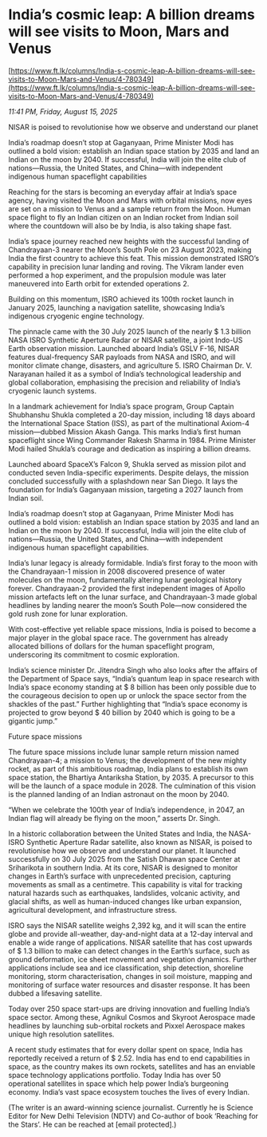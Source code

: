 # India’s cosmic leap: A billion dreams will see visits to Moon, Mars and Venus

[https://www.ft.lk/columns/India-s-cosmic-leap-A-billion-dreams-will-see-visits-to-Moon-Mars-and-Venus/4-780349](https://www.ft.lk/columns/India-s-cosmic-leap-A-billion-dreams-will-see-visits-to-Moon-Mars-and-Venus/4-780349)

*11:41 PM, Friday, August 15, 2025*

NISAR is poised to revolutionise how we observe and understand our planet

India’s roadmap doesn’t stop at Gaganyaan, Prime Minister Modi has outlined a bold vision: establish an Indian space station by 2035 and land an Indian on the moon by 2040. If successful, India will join the elite club of nations—Russia, the United States, and China—with independent indigenous human spaceflight capabilities

Reaching for the stars is becoming an everyday affair at India’s space agency, having visited the Moon and Mars with orbital missions, now eyes are set on a mission to Venus and a sample return from the Moon. Human space flight to fly an Indian citizen on an Indian rocket from Indian soil where the countdown will also be by India, is also taking shape fast.

India’s space journey reached new heights with the successful landing of Chandrayaan-3 nearer the Moon’s South Pole on 23 August 2023, making India the first country to achieve this feat. This mission demonstrated ISRO’s capability in precision lunar landing and roving. The Vikram lander even performed a hop experiment, and the propulsion module was later maneuvered into Earth orbit for extended operations 2.

Building on this momentum, ISRO achieved its 100th rocket launch in January 2025, launching a navigation satellite, showcasing India’s indigenous cryogenic engine technology.

The pinnacle came with the 30 July 2025 launch of the nearly $ 1.3 billion NASA ISRO Synthetic Aperture Radar or NISAR satellite, a joint Indo-US Earth observation mission. Launched aboard India’s GSLV F-16, NISAR features dual-frequency SAR payloads from NASA and ISRO, and will monitor climate change, disasters, and agriculture 5. ISRO Chairman Dr. V. Narayanan hailed it as a symbol of India’s technological leadership and global collaboration, emphasising the precision and reliability of India’s cryogenic launch systems.

In a landmark achievement for India’s space program, Group Captain Shubhanshu Shukla completed a 20-day mission, including 18 days aboard the International Space Station (ISS), as part of the multinational Axiom-4 mission—dubbed Mission Akash Ganga. This marks India’s first human spaceflight since Wing Commander Rakesh Sharma in 1984. Prime Minister Modi hailed Shukla’s courage and dedication as inspiring a billion dreams.

Launched aboard SpaceX’s Falcon 9, Shukla served as mission pilot and conducted seven India-specific experiments. Despite delays, the mission concluded successfully with a splashdown near San Diego. It lays the foundation for India’s Gaganyaan mission, targeting a 2027 launch from Indian soil.

India’s roadmap doesn’t stop at Gaganyaan, Prime Minister Modi has outlined a bold vision: establish an Indian space station by 2035 and land an Indian on the moon by 2040. If successful, India will join the elite club of nations—Russia, the United States, and China—with independent indigenous human spaceflight capabilities.

India’s lunar legacy is already formidable. India’s first foray to the moon with the Chandrayaan-1 mission in 2008 discovered presence of water molecules on the moon, fundamentally altering lunar geological history forever. Chandrayaan-2 provided the first independent images of Apollo mission artefacts left on the lunar surface, and Chandrayaan-3 made global headlines by landing nearer the moon’s South Pole—now considered the gold rush zone for lunar exploration.

With cost-effective yet reliable space missions, India is poised to become a major player in the global space race. The government has already allocated billions of dollars for the human spaceflight program, underscoring its commitment to cosmic exploration.

India’s science minister Dr. Jitendra Singh who also looks after the affairs of the Department of Space says, “India’s quantum leap in space research with India’s space economy standing at $ 8 billion has been only possible due to the courageous decision to open up or unlock the space sector from the shackles of the past.” Further highlighting that “India’s space economy is projected to grow beyond $ 40 billion by 2040 which is going to be a gigantic jump.”

Future space missions

The future space missions include lunar sample return mission named Chandrayaan-4; a mission to Venus; the development of the new mighty rocket, as part of this ambitious roadmap, India plans to establish its own space station, the Bhartiya Antariksha Station, by 2035. A precursor to this will be the launch of a space module in 2028. The culmination of this vision is the planned landing of an Indian astronaut on the moon by 2040.

“When we celebrate the 100th year of India’s independence, in 2047, an Indian flag will already be flying on the moon,” asserts Dr. Singh.

In a historic collaboration between the United States and India, the NASA-ISRO Synthetic Aperture Radar satellite, also known as NISAR, is poised to revolutionise how we observe and understand our planet. It launched successfully on 30 July 2025 from the Satish Dhawan space Center at Sriharikota in southern India. At its core, NISAR is designed to monitor changes in Earth’s surface with unprecedented precision, capturing movements as small as a centimetre. This capability is vital for tracking natural hazards such as earthquakes, landslides, volcanic activity, and glacial shifts, as well as human-induced changes like urban expansion, agricultural development, and infrastructure stress.

ISRO says the NISAR satellite weighs 2,392 kg, and it will scan the entire globe and provide all-weather, day-and-night data at a 12-day interval and enable a wide range of applications. NISAR satellite that has cost upwards of $ 1.3 billion to make can detect changes in the Earth’s surface, such as ground deformation, ice sheet movement and vegetation dynamics. Further applications include sea and ice classification, ship detection, shoreline monitoring, storm characterisation, changes in soil moisture, mapping and monitoring of surface water resources and disaster response. It has been dubbed a lifesaving satellite.

Today over 250 space start-ups are driving innovation and fuelling India’s space sector. Among these, Agnikul Cosmos and Skyroot Aerospace made headlines by launching sub-orbital rockets and Pixxel Aerospace makes unique high resolution satellites.

A recent study estimates that for every dollar spent on space, India has reportedly received a return of $ 2.52. India has end to end capabilities in space, as the country makes its own rockets, satellites and has an enviable space technology applications portfolio. Today India has over 50 operational satellites in space which help power India’s burgeoning economy. India’s vast space ecosystem touches the lives of every Indian.

(The writer is an award-winning science journalist. Currently he is Science Editor for New Delhi Television (NDTV) and Co-author of book ‘Reaching for the Stars’. He can be reached at [email protected].)

